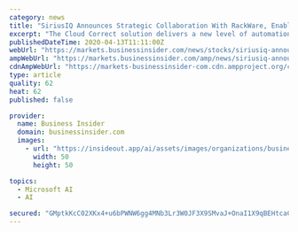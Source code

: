 ```yaml
---
category: news
title: "SiriusIQ Announces Strategic Collaboration With RackWare, Enabling Rapid Adoption of Microsoft Azure Cloud Platform"
excerpt: "The Cloud Correct solution delivers a new level of automation, analytics and AI using the comprehensive Microsoft Azure platform-as-a-service (PaaS) components and quickly adapts to increase the breadth of the customer's on-cloud landscape. \"With RackWare, Cloud Correct can now deliver almost instant value to any system that can benefit ..."
publishedDateTime: 2020-04-13T11:11:00Z
webUrl: "https://markets.businessinsider.com/news/stocks/siriusiq-announces-strategic-collaboration-with-rackware-enabling-rapid-adoption-of-microsoft-azure-cloud-platform-1029085316"
ampWebUrl: "https://markets.businessinsider.com/amp/news/siriusiq-announces-strategic-collaboration-with-rackware-enabling-rapid-adoption-of-microsoft-azure-cloud-platform-1029085316"
cdnAmpWebUrl: "https://markets-businessinsider-com.cdn.ampproject.org/c/s/markets.businessinsider.com/amp/news/siriusiq-announces-strategic-collaboration-with-rackware-enabling-rapid-adoption-of-microsoft-azure-cloud-platform-1029085316"
type: article
quality: 62
heat: 62
published: false

provider:
  name: Business Insider
  domain: businessinsider.com
  images:
    - url: "https://insideout.app/ai/assets/images/organizations/businessinsider.com-50x50.jpg"
      width: 50
      height: 50

topics:
  - Microsoft AI
  - AI

secured: "GMptkKcC02XKx4+u6bPWNW6gg4MNb3Lr3W0JF3X9SMvaJ+OnaI1X9qBEHtcaCSmT8IgCoWe5fXMRTcYIKy/QroroPJ4+5bhKRUEgqf23VEcSIJcJwY4AZR6GwvOootuCC8LMfjM+7M95lWGLVSr4H3gZEYzzPxg+OSGpWJh5rL89CSWCM5c3zH1TCLwOU7wa8tPtY8iBzrOvZ5iHZY3X5DBeAMNmguvI1IFNmjy/sQjHE+10FMaDVqU+AbXj3Ms9wq80Xrc+/9/7XLHhqjHkGQoFL2rovV6ang+6qbFNiDWuy8VpvR/Q+uKS4YU7D5kR;Y4STzwi+gKQwdKFOQsMEaA=="
---
```


